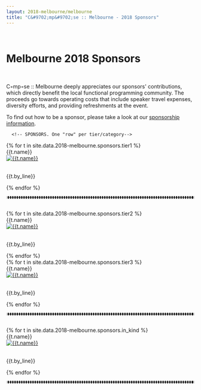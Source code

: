 ```yaml
---
layout: 2018-melbourne/melbourne
title: "C&#9702;mp&#9702;se :: Melbourne - 2018 Sponsors"
---
```


<style type="text/css">
		.panel-default .panel-body.unrestricted-height {
			max-height: none;
		}
</style>

<div class="sep talk melbourne" data-stellar-background-ratio="0.5" style="background-position: 50% -91.5px;"></div>
<br />

<div class="container">

  <h1 class="centered">Melbourne 2018 Sponsors</h1>
  <br />

  <div class="row">
    <div class="col-sm-offset-2 col-sm-8">
      <p>
        C&#9702;mp&#9702;se :: Melbourne deeply appreciates our sponsors' contributions,
        which directly benefit the local functional programming community. The proceeds
        go towards operating costs that include speaker travel expenses,
        diversity efforts, and providing refreshments at the event.
      </p>
      <p>
        To find out how to be a sponsor, please take a look at our
        <a href="http://www.composeconference.org/2018-melbourne/sponsors">sponsorship information</a>.
      </p>
      <!-- <h3> More details coming soon... </h3> -->
    </div>
  </div>

      <!-- SPONSORS. One "row" per tier/category-->
  <div class="row">
    {% for t in site.data.2018-melbourne.sponsors.tier1 %}
        <div class="col-sm-12">
          <div class="panel panel-default centered">
            <div class="panel-heading">{{t.name}}</div>
            <div class="panel-body centered unrestricted-height">
              <a href="{{t.link}}">
                <img src="{{t.img}}" class="img-responsive" alt="{{t.name}}"> <br><br>
              </a>
              <p> {{t.by_line}} </p>
            </div>
          </div>
        </div>
    {% endfor %}
    <br />
    <hr style="color: #ddd; border-color: #ddd; border-style:dotted">
    <br />
  </div>
  
  <div class="row">
    {% for t in site.data.2018-melbourne.sponsors.tier2 %}
        <div class="col-sm-6">
          <div class="panel panel-default">
            <div class="panel-heading">{{t.name}}</div>
            <div class="panel-body centered unrestricted-height">
              <a href="{{t.link}}">
                <img src="{{t.img}}" class="img-responsive" alt="{{t.name}}"> <br><br>
              </a>
              <p> {{t.by_line}} </p>
            </div>
          </div>
        </div>
    {% endfor %}
    <!-- <br /> -->
    <!-- <hr style="color: #ddd; border-color: #ddd; border-style:dotted"> -->
    <!-- <br /> -->
  </div>
  
  <div class="row">
    {% for t in site.data.2018-melbourne.sponsors.tier3 %}
        <div class="col-sm-6">
          <div class="panel panel-default">
            <div class="panel-heading">{{t.name}}</div>
            <div class="panel-body centered unrestricted-height">
              <a href="{{t.link}}">
                <img src="{{t.img}}" class="img-responsive" alt="{{t.name}}"> <br><br>
              </a>
              <p> {{t.by_line}} </p>
            </div>
          </div>
        </div>
    {% endfor %}
    <br />
    <hr style="color: #ddd; border-color: #ddd; border-style:dotted">
    <br />
  </div>
  
  <div class="row">
    {% for t in site.data.2018-melbourne.sponsors.in_kind %}
        <div class="col-sm-6">
          <div class="panel panel-default">
            <div class="panel-heading">{{t.name}}</div>
            <div class="panel-body centered unrestricted-height">
              <a href="{{t.link}}">
                <img src="{{t.img}}" class="img-responsive" alt="{{t.name}}"> <br><br>
              </a>
              <p> {{t.by_line}} </p>
            </div>
          </div>
        </div>
    {% endfor %}
    <br />
    <hr style="color: #ddd; border-color: #ddd; border-style:dotted">
    <br />
  </div>
  
</div>
